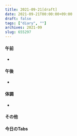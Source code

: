 ```yaml
---
title: 2021-09-21[draft]
date: 2021-09-21T00:00:00+09:00
draft: false
tags: ["diary", ""]
archives: 2021-09
slug: 655297
---
```

#### 午前
- 
#### 午後
- 
#### 体調
- 
#### その他
#### 今日のTabs